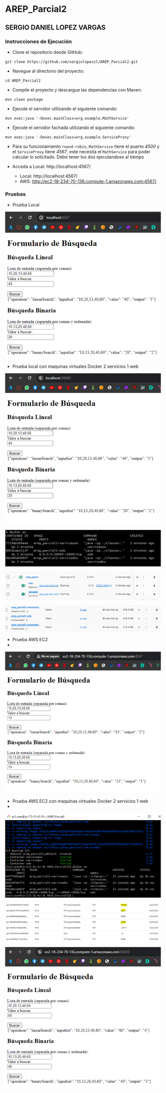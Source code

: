 
# AREP_Parcial2
## SERGIO DANIEL LOPEZ VARGAS
### Instrucciones de Ejecución
* Clone el repositorio desde GitHub:

```
git clone https://github.com/sergiolopezzl/AREP_Parcial2.git
```

* Navegue al directorio del proyecto: 

```
cd AREP_Parcial2
```

* Compile el proyecto y descargue las dependencias con Maven: 

```
mvn clean package
```

* Ejecute el servidor utilizando el siguiente comando: 

```
mvn exec:java '-Dexec.mainClass=org.example.MathService'
```
* Ejecute el servidor fachada utilizando el siguiente comando:
```
mvn exec:java '-Dexec.mainClass=org.example.ServiceProxy'
```

* Para su funcionamiento `round-robin`, `MathService` tiene el puerto *4500* y el `ServiceProxy` tiene 
*4567*, este necesita el `MathService` para poder calcular lo solicitado. Debe tener los dos ejecutandose al tiempo

* Acceda a Local: http://localhost:4567/
  * Local: http://localhost:4567/
  * AWS: http://ec2-18-234-70-136.compute-1.amazonaws.com:4567/
    
### Pruebas
* Prueba Local

![localP.png](src/main/resources/img/localP.PNG)

* Prueba local con maquinas virtuales Docker 2 servicios 1 web

![dockerlocal.png](src/main/resources/img/dockerlocal.PNG)

![dockerps.png](src/main/resources/img/dockerps.PNG)

![docker.png](src/main/resources/img/docker.PNG)

![docker2.png](src/main/resources/img/docker2.PNG)

* Prueba AWS EC2
* 
![awsP.png](src/main/resources/img/awsP.PNG)

* Prueba AWS EC2 con maquinas virtuales Docker 2 servicios 1 web
* 
![dockeraws.png](src/main/resources/img/dockeraws.PNG)

![aws1.png](src/main/resources/img/aws1.PNG)

![awsdocker.png](src/main/resources/img/awsdocker.PNG)

